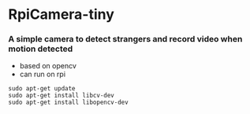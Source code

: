 # RpiCamera-tiny

### A simple camera to detect strangers and record video when motion detected

* based on opencv
* can run on rpi

```
sudo apt-get update
sudo apt-get install libcv-dev
sudo apt-get install libopencv-dev
```

